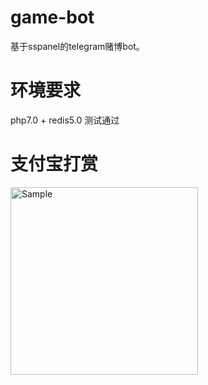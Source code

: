 # game-bot
基于sspanel的telegram赌博bot。


# 环境要求
php7.0 + redis5.0 测试通过


# 支付宝打赏
<img src="https://qr.lofter.cc/api.php?text=https://qr.alipay.com/fkx09224oo3sjcwcnil9gc7" alt="Sample"  width="300" height="300">